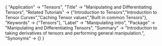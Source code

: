{
 "Application" -> "Tensors",
 "Title" -> "Manipulating and Differentiating Tensors",
 "Related Tutorials" -> {"Introduction to Tensors","Introduction to Tensor Curves","Caching Tensor values","Built in common Tensors"},
 "Keywords" -> {"Tensors"},
 "Label" -> "Manipulating intro",
 "Package" -> "Manipulating and Differentiating Tensors",
 "Summary" -> "Introduction to taking derivatives of tensors and performing general manipulation.",
 "Synonyms" -> {}
 }
